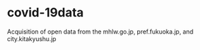 # covid-19data
Acquisition of open data from the mhlw.go.jp, pref.fukuoka.jp, and city.kitakyushu.jp

